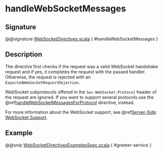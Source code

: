 # handleWebSocketMessages

## Signature

@@signature [WebSocketDirectives.scala](../../../../../../../../../akka-http/src/main/scala/akka/http/scaladsl/server/directives/WebSocketDirectives.scala) { #handleWebSocketMessages }

## Description

The directive first checks if the request was a valid WebSocket handshake request and if yes, it completes the request
with the passed handler. Otherwise, the request is rejected with an `ExpectedWebSocketRequestRejection`.

WebSocket subprotocols offered in the `Sec-WebSocket-Protocol` header of the request are ignored. If you want to
support several protocols use the @ref[handleWebSocketMessagesForProtocol](handleWebSocketMessagesForProtocol.md) directive, instead.

For more information about the WebSocket support, see @ref[Server-Side WebSocket Support](../../../server-side/websocket-support.md).

## Example

@@snip [WebSocketDirectivesExamplesSpec.scala]($test$/scala/docs/http/scaladsl/server/directives/WebSocketDirectivesExamplesSpec.scala) { #greeter-service }
